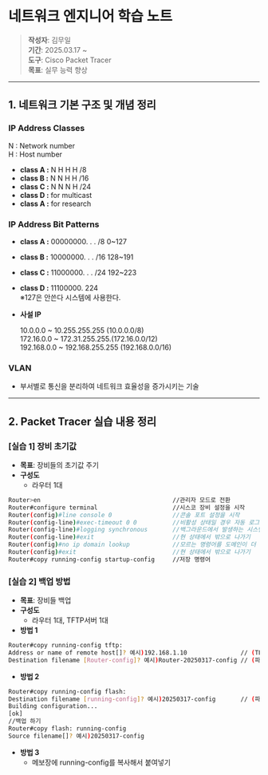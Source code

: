 # 네트워크 엔지니어 학습 노트

> **작성자**: 김무일    
> **기간**: 2025.03.17 ~   
> **도구**: Cisco Packet Tracer    
> **목표**: 실무 능력 향상  

---

## 1. 네트워크 기본 구조 및 개념 정리
### IP Address Classes
N : Network number   
H : Host number
- **class A :** N  H  H  H /8
- **class B :** N  N  H  H /16
- **class C :** N  N  N  H /24
- **class D :** for multicast
- **class A :** for research
### IP Address Bit Patterns
- **class A :** 00000000.        .        .        /8      0~127
- **class B :** 10000000.        .        .        /16     128~191
- **class C :** 11000000.        .        .        /24     192~223
- **class D :** 11100000.                                  224   
  ※127은 안쓴다 시스템에 사용한다.
- **사설 IP**
   
  10.0.0.0 ~ 10.255.255.255 (10.0.0.0/8)   
  172.16.0.0 ~ 172.31.255.255.(172.16.0.0/12)   
  192.168.0.0 ~ 192.168.255.255 (192.168.0.0/16)

### VLAN
- 부서별로 통신을 분리하여 네트워크 효율성을 증가시키는 기술


---

## 2. Packet Tracer 실습 내용 정리

### [실습 1] 장비 초기값
- **목표**: 장비들의 초기값 주기   
- **구성도**   
    - 라우터 1대   
```bash
Router>en                                     //관리자 모드로 전환
Router#configure terminal                     //시스코 장비 설정을 시작
Router(config)#line console 0                 //콘솔 포트 설정을 시작
Router(config-line)#exec-timeout 0 0          //비활성 상태일 경우 자동 로그아웃되지 않도록 설정
Router(config-line)#logging synchronous       //백그라운드에서 발생하는 시스템 메세지로 인하여 입력하던 명령어가 끊기지 않게 한다.
Router(config-line)#exit                      //현 상태에서 밖으로 나가기
Router(config)#no ip domain lookup            //모르는 명령어를 도메인이 더 이상 검색하지 않는다.
Router(config)#exit                           //현 상태에서 밖으로 나가기
Router#copy running-config startup-config     //저장 명령어
```
### [실습 2] 백업 방법
- **목표**: 장비들 백업  
- **구성도**   
    - 라우터 1대, TFTP서버 1대   
- **방법 1**
```bash
Router#copy running-config tftp:
Address or name of remote host[]? 예시)192.168.1.10               // (TFTP서버 주소 값)
Destination filename [Router-config]? 예시)Router-20250317-config // (파일 이름 설정)
```
- **방법 2**
```bash
Router#copy running-config flash:
Destination filename [running-config]? 예시)20250317-config       // (파일 이름 설정)
Building configuration...
[ok]
//백업 하기
Router#copy flash: running-config
Source filename[]? 예시)20250317-config
```
- **방법 3**
  - 메보장에 running-config를 복사해서 붙여넣기
